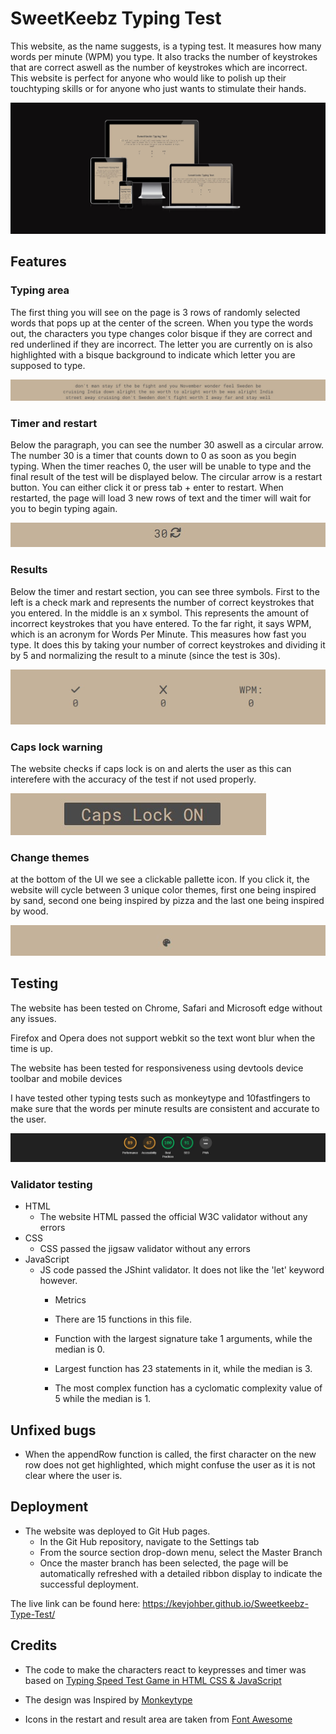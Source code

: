# SweetKeebz Typing Test

This website, as the name suggests, is a typing test. It measures how many words per minute (WPM) you type. It also tracks the number of keystrokes that are correct aswell as the number of keystrokes which are incorrect. This website is perfect for anyone who would like to polish up their touchtyping skills or for anyone who just wants to stimulate their hands. 

![Typing test on multiple devices](assets/images/multiple-devices.jpg)

## Features

### Typing area

The first thing you will see on the page is 3 rows of randomly selected words that pops up at the center of the screen. When you type the words out, the characters you type changes color bisque if they are correct and red underlined if they are incorrect. The letter you are currently on is also highlighted with a bisque background to indicate which letter you are supposed to type.

![](assets/images/paragraph.jpg)

### Timer and restart

Below the paragraph, you can see the number 30 aswell as a circular arrow. The number 30 is a timer that counts down to 0 as soon as you begin typing. When the timer reaches 0, the user will be unable to type and the final result of the test will be displayed below. The circular arrow is a restart button. You can either click it or press tab + enter to restart. When restarted, the page will load 3 new rows of text and the timer will wait for you to begin typing again.

![](assets/images/timeandrestart.jpg)

### Results

Below the timer and restart section, you can see three symbols. First to the left is a check mark and represents the number of correct keystrokes that you entered. In the middle is an x symbol. This represents the amount of incorrect keystrokes that you have entered. To the far right, it says WPM, which is an acronym for Words Per Minute. This measures how fast you type. It does this by taking your number of correct keystrokes and dividing it by 5 and normalizing the result to a minute (since the test is 30s).

![](assets/images/resultarea.jpg)

### Caps lock warning

The website checks if caps lock is on and alerts the user as this can interefere with the accuracy of the test if not used properly.

![](assets/images/capslockon.jpg)

### Change themes

at the bottom of the UI we see a clickable pallette icon. If you click it, the website will cycle between 3 unique color themes, first one being inspired by sand, second one being inspired by pizza and the last one being inspired by wood.

![](assets/images/theme-change-button.jpg)
## Testing

The website has been tested on Chrome, Safari and Microsoft edge without any issues. 

Firefox and Opera does not support webkit so the text wont blur when the time is up.

The website has been tested for responsiveness using devtools device toolbar and mobile devices

I have tested other typing tests such as monkeytype and 10fastfingers to make sure that the words per minute results are consistent and accurate to the user.

![](assets/images/lighthousetest.jpg)

### Validator testing
* HTML 
    * The website HTML passed the official W3C validator without any errors
* CSS
    * CSS passed the jigsaw validator without any errors
* JavaScript
    * JS code passed the JShint validator. It does not like the 'let' keyword however.
        * Metrics
        * There are 15 functions in this file.

        * Function with the largest signature take 1 arguments, while the median is 0.

        * Largest function has 23 statements in it, while the median is 3.

        * The most complex function has a cyclomatic complexity value of 5 while the median is 1.

## Unfixed bugs

* When the appendRow function is called, the first character on the new row does not get highlighted, which might confuse the user as it is not clear where the user is.

## Deployment

* The website was deployed to Git Hub pages.
    * In the Git Hub repository, navigate to the Settings tab
    * From the source section drop-down menu, select the Master Branch
    * Once the master branch has been selected, the page will be automatically refreshed with a detailed ribbon display to indicate the successful deployment.

The live link can be found here: https://kevjohber.github.io/Sweetkeebz-Type-Test/
## Credits

* The code to make the characters react to keypresses and timer was based on [Typing Speed Test Game in HTML CSS & JavaScript](https://www.youtube.com/watch?v=Hg80AjDNnJk)

* The design was Inspired by [Monkeytype](https://monkeytype.com/)

* Icons in the restart and result area are taken from [Font Awesome](https://fontawesome.com/)